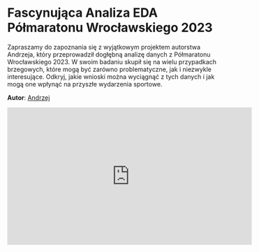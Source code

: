 
# Fascynująca Analiza EDA Półmaratonu Wrocławskiego 2023

Zapraszamy do zapoznania się z wyjątkowym projektem autorstwa Andrzeja, który przeprowadził dogłębną analizę danych z Półmaratonu Wrocławskiego 2023. W swoim badaniu skupił się na wielu przypadkach brzegowych, które mogą być zarówno problematyczne, jak i niezwykle interesujące. Odkryj, jakie wnioski można wyciągnąć z tych danych i jak mogą one wpłynąć na przyszłe wydarzenia sportowe.

**Autor**: [Andrzej](/od-zera-do-ai-portfolio/uczestnicy/andrzej)


<iframe
    width="560"
    height="315"
    src="https://www.youtube.com/embed/nyeLLjYz31w?si=KRWPql8IVMJfjmix"
    title="YouTube video player"
    frameborder="0"
    allow="accelerometer; autoplay; clipboard-write; encrypted-media; gyroscope; picture-in-picture; web-share" referrerpolicy="strict-origin-when-cross-origin"
    allowfullscreen>
</iframe>
